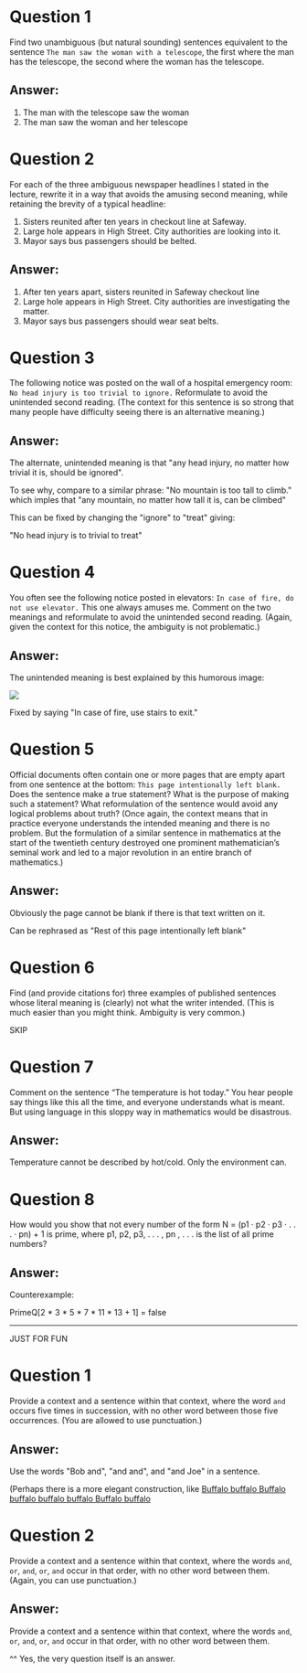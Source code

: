 Question 1
=========
Find two unambiguous (but natural sounding) sentences equivalent to the sentence `The man saw
the woman with a telescope`, the first where the man has the telescope, the second where the woman
has the telescope.

Answer:
------

1. The man with the telescope saw the woman
2. The man saw the woman and her telescope

Question 2
=========
For each of the three ambiguous newspaper headlines I stated in the lecture, rewrite it in a way
that avoids the amusing second meaning, while retaining the brevity of a typical headline:

1. Sisters reunited after ten years in checkout line at Safeway.
2. Large hole appears in High Street. City authorities are looking into it.
3. Mayor says bus passengers should be belted.

Answer:
------

1. After ten years apart, sisters reunited in Safeway checkout line
2. Large hole appears in High Street. City authorities are investigating the matter.
3. Mayor says bus passengers should wear seat belts.

Question 3
=========

The following notice was posted on the wall of a hospital emergency room: `No head injury is too trivial to ignore.`
Reformulate to avoid the unintended second reading. (The context for this sentence is so strong
that many people have difficulty seeing there is an alternative meaning.)

Answer:
------

The alternate, unintended meaning is that "any head injury, no matter how trivial it is, should be ignored". 

To see why, compare to a similar phrase: "No mountain is too tall to climb." which imples that "any mountain, no matter how tall it is, can be climbed"

This can be fixed by changing the "ignore" to "treat" giving:

"No head injury is to trivial to treat"

Question 4
=========

You often see the following notice posted in elevators: `In case of fire, do not use elevator.`
This one always amuses me. Comment on the two meanings and reformulate to avoid the unintended
second reading. (Again, given the context for this notice, the ambiguity is not problematic.)

Answer:
------

The unintended meaning is best explained by this humorous image:

![](http://www.autoplates.com/img_catalog/sign22.jpg)

Fixed by saying "In case of fire, use stairs to exit."

Question 5
=========

Official documents often contain one or more pages that are empty apart from one sentence at the
bottom: `This page intentionally left blank.`
Does the sentence make a true statement? What is the purpose of making such a statement?
What reformulation of the sentence would avoid any logical problems about truth? (Once again,
the context means that in practice everyone understands the intended meaning and there is no
problem. But the formulation of a similar sentence in mathematics at the start of the twentieth
century destroyed one prominent mathematician’s seminal work and led to a major revolution in
an entire branch of mathematics.)

Answer:
------

Obviously the page cannot be blank if there is that text written on it.

Can be rephrased as "Rest of this page intentionally left blank"

Question 6
=========

Find (and provide citations for) three examples of published sentences whose literal meaning is
(clearly) not what the writer intended. (This is much easier than you might think. Ambiguity is
very common.)

SKIP

Question 7
=========

Comment on the sentence “The temperature is hot today.” You hear people say things like this
all the time, and everyone understands what is meant. But using language in this sloppy way in
mathematics would be disastrous.

Answer:
------

Temperature cannot be described by hot/cold. Only the environment can.

Question 8
=========

How would you show that not every number of the form N = (p1 · p2 · p3 · . . . · pn) + 1 is prime,
where p1, p2, p3, . . . , pn , . . . is the list of all prime numbers?

Answer:
------

Counterexample:

PrimeQ[2 * 3 * 5 * 7 * 11 * 13 + 1] = false

---

JUST FOR FUN

Question 1
=========

Provide a context and a sentence within that context, where the word `and` occurs five times in
succession, with no other word between those five occurrences. (You are allowed to use punctuation.)

Answer:
------

Use the words "Bob and", "and and", and "and Joe" in a sentence.

(Perhaps there is a more elegant construction, like [Buffalo buffalo Buffalo buffalo buffalo buffalo Buffalo buffalo](https://www.google.com/url?sa=t&rct=j&q=&esrc=s&source=web&cd=1&cad=rja&uact=8&ved=0CB4QFjAA&url=http%3A%2F%2Fen.wikipedia.org%2Fwiki%2FBuffalo_buffalo_Buffalo_buffalo_buffalo_buffalo_Buffalo_buffalo&ei=mQTpVJS_CNfZoASVxYDwDg&usg=AFQjCNGKsSiS84t8ZxfvqJ62vagdaQlVLw&sig2=8bSEG798E0I4inEJbxryyQ)

Question 2
=========

Provide a context and a sentence within that context, where the words `and`, `or`, `and`, `or`, `and` occur
in that order, with no other word between them. (Again, you can use punctuation.)

Answer:
------

Provide a context and a sentence within that context, where the words `and`, `or`, `and`, `or`, `and` occur
in that order, with no other word between them.

^^ Yes, the very question itself is an answer.
